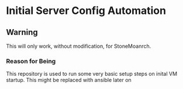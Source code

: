 # Initial Server Config Automation

## Warning
This will only work, without modification, for StoneMoanrch.

### Reason for Being

This repository is used to run some very basic setup steps on inital VM startup. This might be replaced with ansible later on
